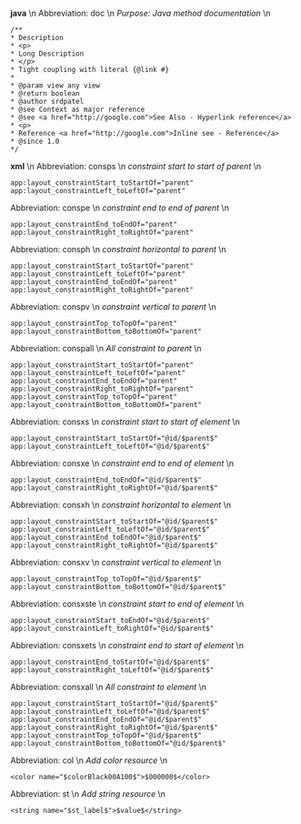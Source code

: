 **java** \n
Abbreviation: doc \n
_Purpose: Java method documentation_ \n

```
/**
* Description
* <p>
* Long Description
* </p>
* Tight coupling with literal {@link #}
*
* @param view any view
* @return boolean
* @author srdpatel
* @see Context as major reference
* @see <a href="http://google.com">See Also - Hyperlink reference</a>
* <p>
* Reference <a href="http://google.com">Inline see - Reference</a>
* @since 1.0
*/
```

**xml** \n
Abbreviation: consps \n
_constraint start to start of parent_ \n

```
app:layout_constraintStart_toStartOf="parent"
app:layout_constraintLeft_toLeftOf="parent"
```

Abbreviation: conspe \n
_constraint end to end of parent_ \n

```
app:layout_constraintEnd_toEndOf="parent"
app:layout_constraintRight_toRightOf="parent"
```

Abbreviation: consph \n
_constraint horizontal to parent_ \n

```
app:layout_constraintStart_toStartOf="parent"
app:layout_constraintLeft_toLeftOf="parent"
app:layout_constraintEnd_toEndOf="parent"
app:layout_constraintRight_toRightOf="parent"
```

Abbreviation: conspv \n
_constraint vertical to parent_ \n

```
app:layout_constraintTop_toTopOf="parent"
app:layout_constraintBottom_toBottomOf="parent"
```

Abbreviation: conspall \n
_All constraint to parent_ \n

```
app:layout_constraintStart_toStartOf="parent"
app:layout_constraintLeft_toLeftOf="parent"
app:layout_constraintEnd_toEndOf="parent"
app:layout_constraintRight_toRightOf="parent"
app:layout_constraintTop_toTopOf="parent"
app:layout_constraintBottom_toBottomOf="parent"
```


Abbreviation: consxs \n
_constraint start to start of element_ \n

```
app:layout_constraintStart_toStartOf="@id/$parent$"
app:layout_constraintLeft_toLeftOf="@id/$parent$"
```

Abbreviation: consxe \n
_constraint end to end of element_ \n

```
app:layout_constraintEnd_toEndOf="@id/$parent$"
app:layout_constraintRight_toRightOf="@id/$parent$"
```

Abbreviation: consxh \n
_constraint horizontal to element_ \n

```
app:layout_constraintStart_toStartOf="@id/$parent$"
app:layout_constraintLeft_toLeftOf="@id/$parent$"
app:layout_constraintEnd_toEndOf="@id/$parent$"
app:layout_constraintRight_toRightOf="@id/$parent$"
```

Abbreviation: consxv \n
_constraint vertical to element_ \n

```
app:layout_constraintTop_toTopOf="@id/$parent$"
app:layout_constraintBottom_toBottomOf="@id/$parent$"
```

Abbreviation: consxste \n
_constraint start to end of element_ \n

```
app:layout_constraintStart_toEndOf="@id/$parent$"
app:layout_constraintLeft_toRightOf="@id/$parent$"
```

Abbreviation: consxets \n
_constraint end to start of element_ \n

```
app:layout_constraintEnd_toStartOf="@id/$parent$"
app:layout_constraintRight_toLeftOf="@id/$parent$"
```

Abbreviation: consxall \n
_All constraint to element_ \n

```
app:layout_constraintStart_toStartOf="@id/$parent$"
app:layout_constraintLeft_toLeftOf="@id/$parent$"
app:layout_constraintEnd_toEndOf="@id/$parent$"
app:layout_constraintRight_toRightOf="@id/$parent$"
app:layout_constraintTop_toTopOf="@id/$parent$"
app:layout_constraintBottom_toBottomOf="@id/$parent$"
```

Abbreviation: col \n
_Add color resource_ \n

```
<color name="$colorBlack00A100$">$000000$</color>
```

Abbreviation: st \n
_Add string resource_ \n

```
<string name="$st_label$">$value$</string>
```
